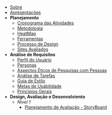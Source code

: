 - [Sobre](/README)
- [Apresentações](apresentacoes.md)
- **Planejamento**
  - [Cronograma das Atividades](planejamento/cronograma.md)
  - [Metodologia](planejamento/metodologia.md)
  - [HeatMap](planejamento/heatmap.md)
  - [Ferramentas](planejamento/ferramentas.md)
  - [Processo de Design](planejamento/processoDesign.md)
  - [Sites Avaliados](planejamento/sitesAvaliados.md)
- **Análise de Requisitos**
  - [Perfil do Usuário](analise_de_requisitos/perfil_do_usuario.md)
  - [Personas](analise_de_requisitos/personas.md)
  - [Aspectos Éticos de Pesquisas com Pessoas](analise_de_requisitos/aspectos_eticos.md)
  - [Análise de Tarefas](analise_de_requisitos/analise_de_tarefas.md)
  - [Guia de Estilo](analise_de_requisitos/guia_de_estilo.md)
  - [Metas de Usabilidade](analise_de_requisitos/metas_de_usabilidade.md)
  - [Princípios Gerais](analise_de_requisitos/principios_gerais.md)
- **Design, Avaliação e Desenvolviento**
  - *Nível 1*
    - [Planejamento de Avaliação - StoryBoard](nivel1/planejamento_avaliacao_storyboard.md)